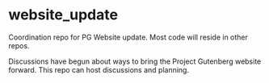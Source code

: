 # website_update
Coordination repo for PG Website update. Most code will reside in other repos.

Discussions have begun about ways to bring the Project Gutenberg website forward. This repo can host discussions and planning.
